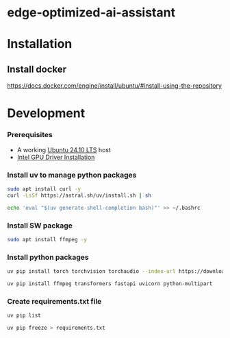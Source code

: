 # edge-optimized-ai-assistant

# Installation

## Install docker
https://docs.docker.com/engine/install/ubuntu/#install-using-the-repository


# Development

### Prerequisites
* A working [Ubuntu 24.10 LTS](https://releases.ubuntu.com/oracular/ubuntu-24.10-desktop-amd64.iso) host
* [Intel GPU Driver Installation](https://www.intel.com/content/www/us/en/developer/articles/tool/pytorch-prerequisites-for-intel-gpu/2-6.html#driver-installation)

### Install uv to manage python packages
```sh
sudo apt install curl -y
curl -LsSf https://astral.sh/uv/install.sh | sh

echo 'eval "$(uv generate-shell-completion bash)"' >> ~/.bashrc
```

### Install SW package
```sh
sudo apt install ffmpeg -y
```

### Install python packages
```sh
uv pip install torch torchvision torchaudio --index-url https://download.pytorch.org/whl/xpu

uv pip install ffmpeg transformers fastapi uvicorn python-multipart
```


### Create requirements.txt file
```sh
uv pip list

uv pip freeze > requirements.txt

```